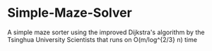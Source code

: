 # Simple-Maze-Solver
A simple maze sorter using the improved Dijkstra's algorithm by the Tsinghua University Scientists that runs on O(m/log^{2/3} n) time
